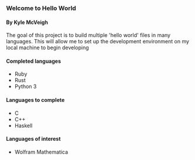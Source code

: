### Welcome to Hello World
#### By Kyle McVeigh

The goal of this project is to build multiple 'hello world' files in many languages. This will allow me to set up the development environment on my local machine to begin developing

#### Completed languages 
* Ruby 
* Rust 
* Python 3

#### Languages to complete 
* C 
* C++
* Haskell

#### Languages of interest 
* Wolfram Mathematica 

